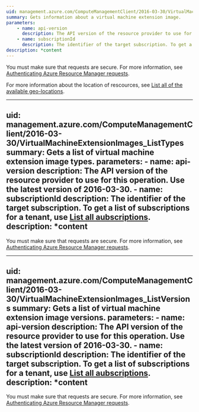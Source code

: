 ```yaml
---
uid: management.azure.com/ComputeManagementClient/2016-03-30/VirtualMachineExtensionImages_Get
summary: Gets information about a virtual machine extension image.
parameters:
    - name: api-version
      description: The API version of the resource provider to use for this operation. Use the latest version of 2016-03-30.
    - name: subscriptionId
      description: The identifier of the target subscription. To get a list of subscriptions for a tenant, use [List all aubscriptions](../../api-ref/resources/subscriptions.json#Subscriptions_List).
description: *content
---
```


You must make sure that requests are secure. For more information, see [Authenticating Azure Resource Manager requests](https://review.docs.microsoft.com/en-us/azure/resource-group-authenticate-service-principal?toc=%2fazure%2fazure-resource-manager%2ftoc.json).

For more information about the location of rescources, see [List all of the available geo-locations](../../api-ref/resources/subscriptions.json#Subscriptions_ListLocations).

---
uid: management.azure.com/ComputeManagementClient/2016-03-30/VirtualMachineExtensionImages_ListTypes
summary: Gets a list of virtual machine extension image types.
parameters:
    - name: api-version
      description: The API version of the resource provider to use for this operation. Use the latest version of 2016-03-30.
    - name: subscriptionId
      description: The identifier of the target subscription. To get a list of subscriptions for a tenant, use [List all aubscriptions](../../api-ref/resources/subscriptions.json#Subscriptions_List).
description: *content
---

You must make sure that requests are secure. For more information, see [Authenticating Azure Resource Manager requests](https://review.docs.microsoft.com/en-us/azure/resource-group-authenticate-service-principal?toc=%2fazure%2fazure-resource-manager%2ftoc.json).

---
uid: management.azure.com/ComputeManagementClient/2016-03-30/VirtualMachineExtensionImages_ListVersions
summary: Gets a list of virtual machine extension image versions.
parameters:
    - name: api-version
      description: The API version of the resource provider to use for this operation. Use the latest version of 2016-03-30.
    - name: subscriptionId
      description: The identifier of the target subscription. To get a list of subscriptions for a tenant, use [List all aubscriptions](../../api-ref/resources/subscriptions.json#Subscriptions_List).
description: *content
---

You must make sure that requests are secure. For more information, see [Authenticating Azure Resource Manager requests](https://review.docs.microsoft.com/en-us/azure/resource-group-authenticate-service-principal?toc=%2fazure%2fazure-resource-manager%2ftoc.json).